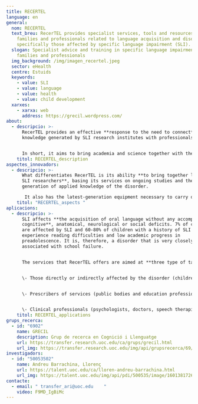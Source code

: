 ```yaml
---
title: RECERTEL
language: en
general:
  nom: RECERTEL
  text_breu: RecerTEL provides specialist services, tools and resources for
    families and professionals related to language acquisition and disorders,
    specifically those affected by specific language impairment (SLI).
  slogan: Specialist advice and training in specific language impairment (SLI) for
    families and professionals
  img_background: /img/imagen_recertel.jpeg
  sector: eHealth
  centre: Estuids
  keywords:
    - value: SLI
    - value: language
    - value: health
    - value: child development
  xarxes:
    - xarxa: web
      address: https://grecil.wordpress.com/
about:
  - descripcio: >-
      RecerTEL provides an effective **response to the need to connect** the
      knowledge generated by SLI research institutes with professionals. 


      In short, it aims to bring academia and science together with the objective of making progress in SLI knowledge in order **to improve basic research**, advise parents and professionals and prepare materials and tools for assessment and intervention.
    titol: RECERTEL_description
aspectes_innovadors:
  - descripcio: >-
      What differentiates RecerTEL is its ability **to bring together leading
      SLI researchers**, basing its services on ongoing studies and the
      generation of applied knowledge of the disorder.

       It also has the latest-generation equipment necessary to carry out this activity.
    titol: "RECERTEL_aspects "
aplicacions:
  - descripcio: >-
      SLI affects **the acquisition of oral language without any accompanying
      cognitive**, anatomical, neurological or social deficits. 7% of children
      are affected by SLI and 60-80% of children with a history of SLI
      experience reading difficulties and low academic progress in
      preadolescence. It is, therefore, a disorder that is very closely
      associated with school failure. 


      The services that RecerTEL offers are aimed at **three type of targets**: 


      \- Those directly or indirectly affected by the disorder (children and parents). 


      \- Prescribers of services (public bodies and education professionals). 


      \- Clinical professionals (psychologists, doctors, speech therapists...).
    titol: RECERTEL_applications
grups_recerca:
  - id: "6902"
    name: GRECIL
    description: Grup de recerca en Cognició i Llenguatge
    url: https://transfer.research.uoc.edu/ca/grups/grecil.html
    url_img: https://transfer.research.uoc.edu/img/api/grupsrecerca/69/image/1588435812349
investigadors:
  - id: "50053502"
    name: Andreu Barrachina, Llorenç
    url: https://talent.uoc.edu/ca/lloren-andreu-barrachina.html
    url_img: https://talent.uoc.edu/img/api/pdi/500535/image/1601381726154
contacte:
  - email: " transfer_ari@uoc.edu    "
    video: F9MD_IgBiMc
---
```

